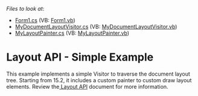 <!-- default file list -->
*Files to look at*:

* [Form1.cs](./CS/LayoutApiSimpleExample/Form1.cs) (VB: [Form1.vb](./VB/LayoutApiSimpleExample/Form1.vb))
* [MyDocumentLayoutVisitor.cs](./CS/LayoutApiSimpleExample/MyDocumentLayoutVisitor.cs) (VB: [MyDocumentLayoutVisitor.vb](./VB/LayoutApiSimpleExample/MyDocumentLayoutVisitor.vb))
* [MyLayoutPainter.cs](./CS/LayoutApiSimpleExample/MyLayoutPainter.cs) (VB: [MyLayoutPainter.vb](./VB/LayoutApiSimpleExample/MyLayoutPainter.vb))
<!-- default file list end -->
# Layout API - Simple Example


This example implements a simple Visitor to traverse the document layout tree. Starting from 15.2, it includes a custom painter to custom draw layout elements. Review the<a href="http://help.devexpress.com/#WindowsForms/CustomDocument114069"> Layout API</a> document for more information.

<br/>


